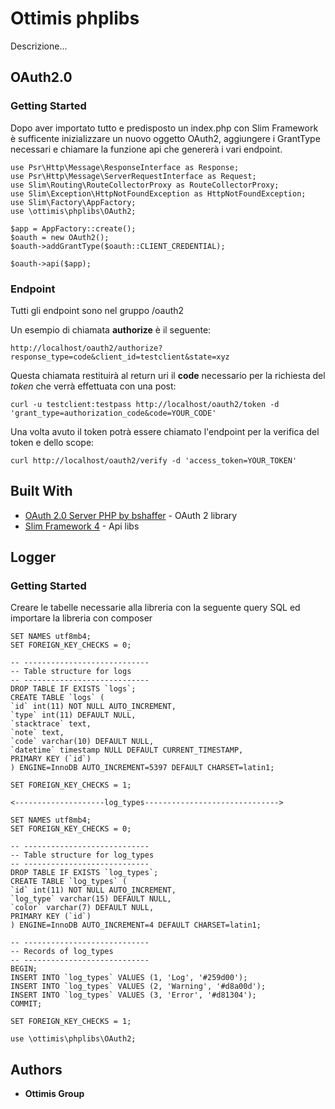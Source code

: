 # Ottimis phplibs

Descrizione... 

<!-- ## Getting Started -->

<!-- These instructions will get you a copy of the project up and running on your local machine for development and testing purposes. See deployment for notes on how to deploy the project on a live system. -->

## OAuth2.0

### Getting Started

Dopo aver importato tutto e predisposto un index.php con Slim Framework è sufficente inizializzare un nuovo oggetto OAuth2, aggiungere i GrantType necessari e chiamare la funzione api che genererà i vari endpoint.

```
use Psr\Http\Message\ResponseInterface as Response;
use Psr\Http\Message\ServerRequestInterface as Request;
use Slim\Routing\RouteCollectorProxy as RouteCollectorProxy;
use Slim\Exception\HttpNotFoundException as HttpNotFoundException;
use Slim\Factory\AppFactory;
use \ottimis\phplibs\OAuth2;

$app = AppFactory::create();
$oauth = new OAuth2();
$oauth->addGrantType($oauth::CLIENT_CREDENTIAL);

$oauth->api($app);
```

### Endpoint

Tutti gli endpoint sono nel gruppo /oauth2
        
Un esempio di chiamata **authorize** è il seguente:

```
http://localhost/oauth2/authorize?response_type=code&client_id=testclient&state=xyz
```

Questa chiamata restituirà al return uri il **code** necessario per la richiesta del *token* che verrà effettuata con una post:

```
curl -u testclient:testpass http://localhost/oauth2/token -d 'grant_type=authorization_code&code=YOUR_CODE'
```

Una volta avuto il token potrà essere chiamato l'endpoint per la verifica del token e dello scope:

```
curl http://localhost/oauth2/verify -d 'access_token=YOUR_TOKEN'
```

<!-- ### Installing

A step by step series of examples that tell you how to get a development env running

Say what the step will be

```
Give the example
```

And repeat

```
until finished
```

End with an example of getting some data out of the system or using it for a little demo

## Running the tests

Explain how to run the automated tests for this system

### Break down into end to end tests

Explain what these tests test and why

```
Give an example
```

### And coding style tests

Explain what these tests test and why

```
Give an example
```

## Deployment

Add additional notes about how to deploy this on a live system -->

## Built With

* [OAuth 2.0 Server PHP by bshaffer](https://bshaffer.github.io/oauth2-server-php-docs) - OAuth 2 library
* [Slim Framework 4](https://www.slimframework.com/) - Api libs


## Logger

### Getting Started

Creare le tabelle necessarie alla libreria con la seguente query SQL ed importare la libreria con composer

```
SET NAMES utf8mb4;
SET FOREIGN_KEY_CHECKS = 0;

-- ----------------------------
-- Table structure for logs
-- ----------------------------
DROP TABLE IF EXISTS `logs`;
CREATE TABLE `logs` (
`id` int(11) NOT NULL AUTO_INCREMENT,
`type` int(11) DEFAULT NULL,
`stacktrace` text,
`note` text,
`code` varchar(10) DEFAULT NULL,
`datetime` timestamp NULL DEFAULT CURRENT_TIMESTAMP,
PRIMARY KEY (`id`)
) ENGINE=InnoDB AUTO_INCREMENT=5397 DEFAULT CHARSET=latin1;

SET FOREIGN_KEY_CHECKS = 1;

<--------------------log_types------------------------------>

SET NAMES utf8mb4;
SET FOREIGN_KEY_CHECKS = 0;

-- ----------------------------
-- Table structure for log_types
-- ----------------------------
DROP TABLE IF EXISTS `log_types`;
CREATE TABLE `log_types` (
`id` int(11) NOT NULL AUTO_INCREMENT,
`log_type` varchar(15) DEFAULT NULL,
`color` varchar(7) DEFAULT NULL,
PRIMARY KEY (`id`)
) ENGINE=InnoDB AUTO_INCREMENT=4 DEFAULT CHARSET=latin1;

-- ----------------------------
-- Records of log_types
-- ----------------------------
BEGIN;
INSERT INTO `log_types` VALUES (1, 'Log', '#259d00');
INSERT INTO `log_types` VALUES (2, 'Warning', '#d8a00d');
INSERT INTO `log_types` VALUES (3, 'Error', '#d81304');
COMMIT;

SET FOREIGN_KEY_CHECKS = 1;
```
```
use \ottimis\phplibs\OAuth2;
```

<!-- ## Contributing

Please read [CONTRIBUTING.md](https://gist.github.com/PurpleBooth/b24679402957c63ec426) for details on our code of conduct, and the process for submitting pull requests to us. -->

<!-- ## Versioning

We use [SemVer](http://semver.org/) for versioning. For the versions available, see the [tags on this repository](https://github.com/your/project/tags).  -->

## Authors

* **Ottimis Group** 
<!-- - *Initial work* - [PurpleBooth](https://github.com/PurpleBooth) -->

<!-- See also the list of [contributors](https://github.com/your/project/contributors) who participated in this project. -->

<!-- ## License -->

<!-- This project is licensed under the MIT License - see the [LICENSE.md](LICENSE.md) file for details -->

<!-- ## Acknowledgments -->

<!-- * Hat tip to anyone whose code was used
* Inspiration
* etc -->

